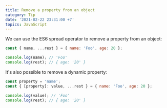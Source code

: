 ```yaml
---
title: Remove a property from an object
category: Tip
date: '2021-02-22 23:31:00 +7'
topics: JavaScript
---
```


We can use the ES6 spread operator to remove a property from an object:

```js
const { name, ...rest } = { name: 'Foo', age: 20 };

console.log(name); // 'Foo'
console.log(rest); // { age: '20' }
```

It's also possible to remove a dynamic property:

```js
const property = 'name';
const { [property]: value, ...rest } = { name: 'Foo', age: 20 };

console.log(value); // 'Foo'
console.log(rest); // { age: '20' }
```
